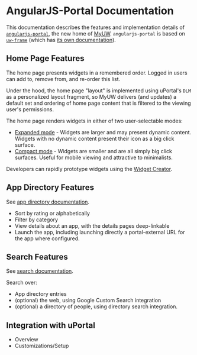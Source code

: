 # AngularJS-Portal Documentation

This documentation describes the features and implementation details of [`angularjs-portal`](https://github.com/UW-Madison-DoIT/angularjs-portal), the new home of [MyUW](https://it.wisc.edu/services/myuw/). `angularjs-portal` is based on [`uw-frame`](https://github.com/UW-Madison-DoIT/uw-frame) (which has [its own documentation](http://uw-madison-doit.github.io/uw-frame/)).

## Home Page Features

The home page presents widgets in a remembered order. Logged in users can add to, remove from, and re-order this list.

Under the hood, the home page "layout" is implemented using uPortal's `DLM` as a personalized layout fragment, so MyUW delivers (and updates) a default set and ordering of home page content that is filtered to the viewing user's permissions.

The home page renders widgets in either of two user-selectable modes:

+ [Expanded mode](#/md/expanded) - Widgets are larger and may present dynamic content. Widgets with no dynamic content present their icon as a big click surface.
+ [Compact mode](#/md/compact) - Widgets are smaller and are all simply big click surfaces. Useful for mobile viewing and attractive to minimalists.

Developers can rapidly prototype widgets using the [Widget Creator](https://tools.my.wisc.edu/widget-creator/#/default).

## App Directory Features

See [app directory documentation](#/md/app-directory).

+ Sort by rating or alphabetically
+ Filter by category
+ View details about an app, with the details pages deep-linkable
+ Launch the app, including launching directly a portal-external URL for the app where configured.

## Search Features

See [search documentation](#/md/search).

Search over:

+ App directory entries
+ (optional) the web, using Google Custom Search integration
+ (optional) a directory of people, using directory search integration.

## Integration with uPortal
+ Overview
+ Customizations/Setup
